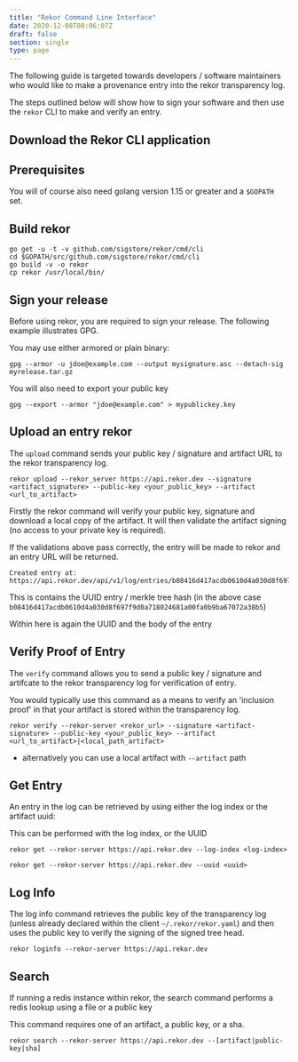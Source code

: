 ```yaml
---
title: "Rekor Command Line Interface"
date: 2020-12-08T08:06:07Z
draft: false
section: single
type: page
---
```


The following guide is targeted towards developers / software maintainers who would like to make a provenance entry into the rekor transparency log.

The steps outlined below will show how to sign your software and then use the `rekor` CLI to make and verify an entry.

## Download the Rekor CLI application

## Prerequisites

You will of course also need golang version 1.15 or greater and a `$GOPATH` set.

## Build rekor

```
go get -u -t -v github.com/sigstore/rekor/cmd/cli
cd $GOPATH/src/github.com/sigstore/rekor/cmd/cli
go build -v -o rekor
cp rekor /usr/local/bin/
```

## Sign your release

Before using rekor, you are required to sign your release. The following example illustrates
GPG.

You may use either armored or plain binary:

```
gpg --armor -u jdoe@example.com --output mysignature.asc --detach-sig myrelease.tar.gz
```

You will also need to export your public key

```
gpg --export --armor "jdoe@example.com" > mypublickey.key
```

## Upload an entry rekor

The `upload` command sends your public key / signature and artifact URL to the rekor transparency log.

```
rekor upload --rekor_server https://api.rekor.dev --signature <artifact_signature> --public-key <your_public_key> --artifact <url_to_artifact>
```

Firstly the rekor command will verify your public key, signature and download
a local copy of the artifact. It will then validate the artifact signing (no
access to your private key is required).

If the validations above pass correctly, the entry will be made to rekor and an entry URL will be returned.

```
Created entry at: https://api.rekor.dev/api/v1/log/entries/b08416d417acdb0610d4a030d8f697f9d0a718024681a00fa0b9ba67072a38b5
```

This is contains the UUID entry / merkle tree hash (in the above case `b08416d417acdb0610d4a030d8f697f9d0a718024681a00fa0b9ba67072a38b5`)

Within here is again the UUID and the body of the entry

## Verify Proof of Entry

The `verify` command allows you to send a public key / signature and artifcate to the rekor transparency log for verification of entry.

You would typically use this command as a means to  verify an 'inclusion proof'
in that your artifact is stored within the transparency log.

```
rekor verify --rekor-server <rekor_url> --signature <artifact-signature> --public-key <your_public_key> --artifact <url_to_artifact>|<local_path_artifact>
```

* alternatively you can use a local artifact with `--artifact` path

## Get Entry 

An entry in the log can be retrieved by using either the log index or the artifact uuid:

This can be performed with the log index, or the UUID

```
rekor get --rekor-server https://api.rekor.dev --log-index <log-index>
```

```
rekor get --rekor-server https://api.rekor.dev --uuid <uuid>
```

## Log Info

The log info command retrieves the public key of the transparency log (unless already declared within the client `~/.rekor/rekor.yaml`)
and then uses the public key to verify the signing of the signed tree head.

`rekor loginfo --rekor-server https://api.rekor.dev`

## Search

If running a redis instance within rekor, the search command performs a redis lookup using a file or a public key

This command requires one of an artifact, a public key, or a sha.

`rekor search --rekor-server https://api.rekor.dev --[artifact|public-key|sha]`
